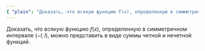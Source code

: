 ```yaml
---
{ "plain": "Доказать, что всякую функцию f(x), определенную в симметричном интервале (-l, l), можно представить в виде суммы четной и нечетной функций." }
---
```


Доказать, что всякую функцию $f(x)$, определенную в симметричном интервале $(-l, l)$, можно представить в виде суммы четной и нечетной функций.